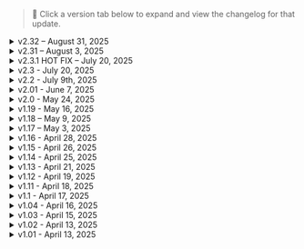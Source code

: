 > 📌 Click a version tab below to expand and view the changelog for that update.

<details>
<summary>v2.32 – August 31, 2025</summary>

## 🛠 Key Notes:
1. This update introduces a new immersive profile built for **hardcore realism**, emphasizing gameplay over cosmetics or UI convenience:

   - **Dark Future**: Adds environmental darkness, needs management, and minimizes player reliance on UI.
   - **Immersive Cyberware**: Locks basic features like scanner, inventory, and healthbar behind cyberware upgrades.
   - **Limited HUD**: Disables key UI elements during combat, driving, and stealth to increase immersion.
   - **Wannabe Edgerunner**: Introduces cyberpsychosis mechanics as a tradeoff for excessive cyberware usage.
   - **Virtual Atelier Delivery**: Adds timed delivery delays to virtual shop purchases, encouraging planning.

   All cosmetic mods (e.g., body types, clothing, customization) are disabled in this profile to maintain focus on challenge and progression.  
   The standard profile remains unchanged with all customization and quality-of-life features intact.
2. Modded weapon progression has been reworked. Sabbath weapons now appear across Tiers 1–5 and are only accessible through their own atelier. Other added weapons appear in stores at level 33 or in secret placements.
3. Many bugs fixed, with major mod updates and compatibility checks.
4. CyberwareEX cyberware slot unlocks reworked to the following progression perk milestones:
   - Legs: `Air Dash 3/3`
   - Arms: `Ambidextrous`
   - Integumentary: `License To Chrome 2/3`
   - Cardiovascular: `Adrenaline Rush 3/3`
   - Frontal Cortex: `Overclock 3/3`
   - Eyes: `Focus 2/2`
   - OS: `Edgerunner`
5. Economy rebalance: increased payouts for quests, gigs, and shards. Cyberpsychos now reward 15,000 for kills and 25,000 for non-lethal takedowns.

---

### 🆕 Additions:

- Added **HD Reworked Project Ultra Quality** `v2.0`
- Added **Map Nuclear Explosion Fix** `v0.1`
- Added **Stamina Consumption Fix** `v1.0`
- Added **Bounty Class Stars Fix** `v1.0.0.2`
- Added **Ragdoll Execution Fix** `v1.0.2.0`
- Added **Animals Cache** `v1.0.3`
- Added **Animals Cache - Unlock Me A Slot Patch** `v1.0`
- Added **Auto Drive Enhanced** `v0.0.0.13`
- Added **Limited HUD** `v2.21.4`
- Added **Dark Future** `v1.4.1.0a`
- Added **Wannabe Edgerunner** `v2.3.1`
- Added **Immersive Cyberware** `v1.0.2`
- Added **Gold Plated Interface - Immersive Cyberware Patch** `v1.0.2`
- Added **Raito Labs - Immersive Cyberware Patch** `v1.1`
- Added **Stealth Runner - Immersive Cyberware Patch** `v1.0`
- Added **Raven Gemini II - Immersive Cyberware Patch** `v1.0.2`
- Added **Responsive V** `v1.3.1`
- Added **Say Something Damn It** `v1.9`
- Added **Nova City - Utils** `v1.2.0.0u`
- Added **Weapon Handling Control** `v2.2.1`
- Added **Humanity - Wannabe Edgerunner Compatibility Patch** `v1.0`
- Added **Buzzsaw VFX Fix** `v1.0`
- Added **Cyberware Improved** `v1.0`
- Added **Low Quality Crowd No More** `v0.15`
- Added **Ugly Building Removed** `v0.14`
- Added **High Res NPC Bodies** `v0.1`
- Added **Melee Weapon Pack** `v1.0`
- Added **M79 and MX25 Grenade Launchers** `v1.0`
- Added **Electric Hellfire** `v1.2`
- Added **Virtual Atelier Delivery** `v1.0.7`
- Added **The Tumbler** `v1.0.1`
- Added **Reinforcements System – Infinite Combat Loop Fix** `v1.1.1`
- Added **Input QoL** `v1.0`
- Added **Threadscape** `v1.1`
- Added **Disassembled Weapons for Recipes** `v1.0.1`
- Added **Hold to Overclock While Scanning** `v1.0.1`

---

### 🔄 Updates:

- Updated **Mute Loading ScreensPL** to `v1.3`
- Updated **Aim Reveals Enemies** to `vf1.03a`
- Updated **ArchiveXL** to `v1.25`
- Updated **Night City Things Nulled** to `v2.3.250720.0`
- Updated **Night City Fog Nulled** to `v3.1`
- Updated **Night City Visuals Nulled** to `v3.1.8`
- Updated **They Will Remember** to `v1.7.4`
- Updated **Reinforcements System** to `v1.1.2`
- Updated **Metro Pocket Guide** to `v1.2.1`
- Updated **Melee Attacks Fixes and Enhancements** to `v0.39`
- Updated **Retrothrusters QoL** to `v1.3`
- Updated **Gorilla Grapple** to `v1.3`
- Updated **Hot Fuzz** to `v3.0.2`
- Updated **Neural Chipware Expansion** to `v1.2.1`
- Updated **Rita Wheeler Romanced** to `v2.5`
- Updated **Quickhack Fixes** to `v1.2.20`
- Updated **Blur Begone** to `v1.25.3`
- Updated **Mox Cache New Iconic Weapons** to `v1.0.2`
- Updated **Ducati Supersport** to `v1.3`
- Updated **Mitsubishi Eclipse** to `v1.8`
- Updated **Better Bike Animations - Fem V** to `v1.01`
- Updated **Better Quality Sort** to `v1.2.2`
- Updated **Immersive Shooting AI** to `v1.0.2`
- Updated **Immersive Time Skip** to `v2.2.1`
- Updated **Flaming Crotch Man Romanced** to `v2.0`
- Updated **Weather Switcher** to `v1.6.1`
- Updated **Vehicle Summon Tweaks - Sorting** to `v2.3.1`
- Updated **Vehicle Summon Tweaks - Dismiss** to `v2.3.2`
- Updated **Vehicle Durability Display - Top** to `v1.1`
- Updated **More Mods More Fun** to `f1.03`
- Updated **New Quest - Encore** to `v3.0`
- Updated **Loot Icons Extension** to `v1.52`
- Updated **Immersive Bike Camera** to `v2.33`
- Updated **Untrack Quest Ultimate** to `v3.2`
- Updated **Native Settings UI Side Menu Addon** to `v1.3.9`
- Updated **New Quest - Californication** to `v3.0`
- Updated **Redscript and CET Mods Settings** to `v1.2.3`
- Updated **Improved NCPD Map Filters** to `v2.1.1`
- Updated **Audioware** to `v1.4.7`
- Updated **Economy Punk** to `v3.4`
- Updated **Virtual Atelier** to `v1.4.6`
- Updated **Devel Sixteen** to `v1.2`
- Updated **More Weapon And Inventory Filters** to `v2.1`
- Updated **Mark To Sell** to `v2.5.3`
- Updated **Enhanced Craft** to `v4.0.6`
- Updated **Revised Backpack** to `v0.9.1`
- Updated **Named Saves** to `v2.6.2`
- Updated **Muted Markers** to `v2.3.4`
- Updated **Always First Equip** to `v2.1.1`
- Updated **Virtual Car Dealer** to `v2.2.8`
- Updated **RedFileSystem** to `v0.14.1`
- Updated **RedData** to `v0.8.1`
- Updated **Extra Hands** to `v2.2.1`
- Updated **Alternative Berserk** to `v1.0.2`
- Updated **Custom Quickslots** to `v5.1.7`
- Updated **Immersive Fixers** to `v1.4`
- Updated **Heat Converter** to `v1.2.1`
- Updated **Megingjord** to `v1.3.3`
- Updated **Jarngreipr** to `v1.3.3`
- Updated **Extra Berserks** to `v1.2.2`
- Updated **Looting QoL** to `v1.7`
- Updated **Sort Ripperdoc Inventory** to `v1.1`
- Updated **Redscript** to `v0.5.30`
- Updated **Virtual Atelier Delivery** to `v1.0.7`
- Updated **Streaming Bug Workaround** to `v0.25`

---

### 🗑 Removals:

- Removed **2BT Mizutani Shion**
- Removed **Big Bad Burya**
- Removed **Advanced Implant Technologies – Virtual Atelier and Patches**
- Removed **Raito Labs – Virtual Atelier**
- Removed **DR-10 Wormhole and Patches**
- Removed **Enhanced Byakko**
- Removed **Herrera Outlaw Weiler**
- Removed **Laser Sword – Pulse**
- Removed **OneslowZZ Watches**
- Removed **T40 Uragan**
- Removed **Stealth Finishers**
- Removed **Wilson’s Sparkler**
- Removed **Prototype Thermal Longsword – Ignis**
- Removed **Cyberware Improved Series (replaced with new consolidated version)**
- Removed **Appearance Menu Mod**
- Removed **Ultimate Kill Counter**

---

**Live Hard. Die Chrome.**

</details>

<details>
<summary>v2.31 – August 3, 2025</summary>

## SAVE COMPATIBLE WITH v2.3.1!! NEW GAME NOT NEEDED.

## 🛠 Key Notes:
1. Continued compatibility, refinement, and performance tuning post-2.3.
2. More military gear, more outfit variety, and visuals.
3. Bugfixes and clean-up of broken/obsolete mods.

---

### 🆕 Additions:

- Added **Multicolored Hair Pack All in One** `v1.1`
- Added **Aeryn Hairs** `v1.0`
- Added **Vehicle Exit Fix** `v1.0`
- Added **Streaming Bug Workaround** `v0.12`
- Added **Smart Gun Lock Speed Fixes** `v1.0`
- Added **Quest Trigger Fixes** `v1.2`
- Added **Quiet Menus** `v2.30`
- Added **Axellysse - Execution Pants** `v1.0`
- Added **Baggy Street Pants – Both** `v1.0`
- Added **Breezy Shoe Emporium** `v2.0`
- Added **Kota Boots – Both V** `v1.0`
- Added **Tactical Style Outfit Pt 2** `v1.0`
- Added **Casual Style Outfit Pt31** `v1.2`
- Added **No Game Pause When Using Phone or Radio – All in One** `v1.0`
- Added **ReLUX – All Foods** `v1.0`
- Added **ReLUX – Delamain HQ**
- Added **ReLUX – El Coyote Cojo** `v1.0`
- Added **ReLUX – H10 V's Apartment** `v1.0`
- Added **Blur Begone** `v1.25`
- Added **Night City Fog Nulled** `v2.3.250728`
- Added **Night City Things Nulled** `v2.3.250720`
- Added **High Fashion Netrunner Suits** `v3.1.3`

---

### 🔄 Updates:

- Updated **Streamlined AIO** to `v1.21`
- Updated **They Will Remember** to `v1.6.1`
- Updated **Backpack Search** to `v1.2.1`
- Updated **Stealthrunner** to `v1.8.3`
- Updated **Military Combat Armor** to `v3.1`
- Updated **ReLUX – Misty's** to `v1.1.0`
- Updated **ReLUX – Vik's** to `v1.1.0`
- Updated **Ammo Limiter** to `v2.2.4`
- Updated **Eve Elysion Combat Outfit** to `v1.1`
- Updated **Axellysse Virtual Atelier** to `v3.5`
- Updated **Breezy's Thrift Shop** to `v24`
- Updated **Veegee Shop 3** to `v1.3`
- Updated **Audioware** to `v1.4.6`
- Updated **ETO 2K** to `v1.2`
- Updated **Nova City 2** to `v2.2.3`
- Updated **Immersive Bike Camera** to `v2.3`
- Updated **Kerry Interactions Enhanced** to `v2.1`
- Updated **River Romanced Enhanced** to `v2.4`
- Updated **Panam Romanced Enhanced** to `v2.6`
- Updated **Quickhack Fixes** to `v1.2.19`
- Updated **Judy Romanced Enhanced** to `v2.4`
- Updated **ReLUX – Afterlife** to `v1.2`
- Updated **ReLUX – Cottage** to `v1.1`
- Updated **ReLUX – Judy's Apartment** to `v1.1`
- Updated **ReLUX – River's House** to `v1.1`
- Updated **ReLUX – The Rescue** to `v1.2`
- Updated **Ricochet Redux** to `v4.1.2`
- Updated **Zenitex Virtual Atelier** to `v4.0.2`
- Updated **Zenitex Core Dependency** to `v3.2`
- Updated **Military Balaclava Pack** to `v1.3`
- Updated **Replace Weapon Mods** to `v1.3`
- Updated **Crafting Component Quantity Text** to `v0.0.0.5`
- Updated **Bikes of Dark Future** to `v1.23`
- Updated **Ripperdoc Service Charge** to `v1.4`
- Updated **Better Quality Sort** to `v1.2.1`
- Updated **Suppressor Pack 2 – Darker Textures** to `v1.1`
- Updated **Cyber Drift** to `v2.3`
- Updated **Chrome Ballistics – Weapon Rebalance** to `v2.1`
- Updated **Filter Saves By Lifepath and Type** to `v1.0`
- Updated **Nola and Aquelyras Feminine Atelier** to `v3.1`
- Updated **DLSS Swapper** to `v1.2.0.3`
- Updated **Deceptious Bug Fixes** to `v1.2.3`
- Updated **Elegant Outfit** to `v1.1`
- Updated **Swimwear Devil** to `v1.1`
- Updated **Swimwear Mystique** to `v1.2`
- Updated **Travel Outfit** to `v1.2`
- Updated **Techsuit with Cat Ears** to `v1.2`
- Updated **Tachy Outfit** to `v1.2`

> 🔄 Also updated and/or added **Scorpion Tank Military Series** including:
- Military Tactical Vest & Garment Support
- Military Panam Pants & Garment Support
- Military Armor Pads
- Military Ballistics Mask & Garment Support
- Military Combat Armor
- Ops-Core FAST Helmet & Garment Support
- Military Ballistic Vest (including Alt Pouches and Alt Vest)
- Military Combat Boots
- Zenitex Stealth Suit
- Zenitex Combat Googles
- Military Pistol Holsters & Garment Support
- Zenitex Military Backpack & Garment Support
- Military Combat Jacket & Garment Support
- Zenitex Combat Gloves & Garment Support
- Military Combat Pants & Garment Support

---

### 🗑 Removals:

- Removed **Wannabe Edgerunner**
- Removed **Quickhacks Memory Counter**
- Removed **Walk by Default**
- Removed **VTK Tattoo**
- Removed **Slaught-O-Matic QoL**
- Removed **Slaught-O-Matic Platinum**
- Removed **Slaught-O-Matic Jackpot**
- Removed **Neuro Tattoos**
- Removed **Enhanced Bullet Block and Deflect**
- Removed **CNRK-Tattoo Studio**
- Removed **Body Tattoo 04 Replacer**
- Removed **Eliminate Crouching and Aim Vignette**
- Removed **Quickhack Queue Devices**
- Removed **Night City Fog Nulled – Interior**
- Removed **Night City Fog Nulled – Exterior**
- Removed **Cyberarms Collection 2.0**
- Removed **Smart Frames Enhanced**
- Removed **Praedy's 77 Retexture**
- Removed **SCOFIL Virtual Atelier**
- Removed **Not So Good Draw Distance**
- Removed **Always Best Quality For Adverts**
- Removed **Eliminate Crouching and Aiming Vignetting Effects**
- Removed **Unchainned Texture - CHainned AIO**
- Removed **Humanity - W.E. Compatiblity Patch**
- Removed **Optical Camo Realism and Utility** (Not needed as we have Optical Camo Realism and Utility - Partial CD)

---

**Live Hard. Die Chrome.**

</details>


<details>
<summary>v2.3.1 HOT FIX – July 20, 2025</summary>

## 🛠️ Key Notes:
1. Mainly just key updates to mods for 2.3 that were causing bugs.  
2. Also added [Eve Elysion Combat Outfit](https://www.nexusmods.com/cyberpunk2077/mods/22803) cause I thought it looked badass :p

---

### 🆕 Additions:

- Added **Lamborghini Murciélago** `v1.0`  
- Added **Night City Fog Nulled – Heavy Hearts** `v1.0`  
- Re-added **Streamlined HUD** (updated for 2.3) `v1.2`
- Added **Eve Elysion Combat Outfit** `v1.0`

---

### 🔄 Updates:

- Updated **Extra Hands** to `v2.2`  
- Updated **Fix Flickering Particles** to `v0.12`  
- Updated **Inplace Sectors Nulled** to `v0.12`  
- Updated **Not So Good Draw Distance** to `v3.01`  
- Updated **Night City Fog Nulled – Exterior** to `v2.3.250720`  
- Updated **Night City Fog Nulled – Interior** to `v2.3.250720`  
- Updated **NC Fashion Virtual Atelier** to `v9.0`

---

### 🗑 Removals:

- Removed **R35 Nomad**  
- Removed **Infinite Wave**

---

**Live Hard. Die Chrome.**

</details>


<details>
<summary>v2.3 - July 20, 2025</summary>

## SAVE COMPATIBLE WITH CHROME AND BLOOD v2.2 AND GAME PATCH 2.21!!! NEW GAME NOT NEEDED.

## 🧠 Key Notes:
1. Full updates for patch 2.3. Please report any and all bugs as you find them. I did my best to eliminate mods that were broken, but there's bound to be things I missed.
2. Introduction of [Chrome Ballistics - Weapon Rebalance](https://www.nexusmods.com/cyberpunk2077/mods/22819?tab=description) to bring weapon base DPS to that low TTK mark that we all enjoy.
3. General mod updates, as always.
4. Harder Gunfights & No Shooting Delay have been disabled while i test how I like [Immersive Shooting AI](https://www.nexusmods.com/cyberpunk2077/mods/22782)

---

### 🆕 Additions:

- Added **Removed Aiming and Crouching Vignetting Effects** `v1.0`  
- Added **Not So Good Draw Distance** `v3.0`  
- Added **Immersive Shooting AI** `v1.0.1`  
- Added **Camo Realism** `v1.1`  
- Added **Crystal Coat Fix** `v5.3`  
- Added **Infinite Wave** `v1.1`
- Added Chrome Ballistics - Weapon Rebalance `v1.0`


---

### 🔄 Updates:

- Updated Chrome and Blood Modlist Settings to `1.14`
- Updated **Always Best Quality Adverts** to `v4.0.2.3`  
- Updated **Unchainned Textures – Chainned AIO** to `v5.2`  
- Updated **Mod Settings** to `v0.2.21`  
- Updated **ArchiveXL** to `v1.24`  
- Updated **Red4ext** to `v1.28`  
- Updated **Cyber Engine Tweaks** to `v1.36`  
- Updated **Input Loader** to `v0.2.3`  
- Updated **Quickhack Fixes** to `v1.2.18`  
- Updated **Non-canon Romances Enhanced** to `v1.0.1`  
- Updated **HUD Painter** to `v1.2`  
- Updated **Cop Killer** to `v2.26`  
- Updated **Trigger Mode Control** to `v2.7.8`  
- Updated **Ultimate Kill Counter** to `v1.14`  
- Updated **Nighty City Visuals Nulled** to `v2.3.250718`  
- Updated **Dog Town Visuals Nulled** to `v2.3.250718`  
- Updated **Cleaner Main Menu And Pause Menu** to `v2.3`  
- Updated **The Passenger Settings** to `v2.0`  
- Updated **Neural Chipware Expansion** to `v1.2`  
- Updated **Ammo Limiter** to `v2.2.3`  
- Updated **RedFileSystem** to `v0.14`  
- Updated **RedData** to `v0.8`  
- Updated **Muted Markers** to `v2.3.3`  
- Updated **Quickhack Hotkeys** to `v2.3`  
- Updated **Database Fixes** to `v1.08`  
- Updated **Economy Punk** to `v3.2`  
- Updated **Codeware** to `v1.17`  
- Updated **TweakXL** to `v1.11`  
- Updated **Virtual Car Dealer** to `v2.2.7`  
- Updated **Untrack Quest Ultimate** to `v3.1.1`  
- Updated **They Will Remember** to `v1.5.4`

---

### 🗑 Removals:

- Removed **Judy Message Tweaks**  
- Removed **Prop Paradise**  
- Removed **Slow Firing Rate on Longer Saves Bug Fix**  
- Removed **Guns Redone Overhauled**  
- Removed **JSK Better Mod Settings**  
- Removed **FERRARI SF90 XX STRADALE**  
- Removed **Streamlined HUD**

---

**Live hard. Die Chrome.**

</details>


<details>
<summary>v2.2 - July 9th, 2025</summary>

<details>
<summary>SAVE COMPATIBLE WITH v2.01 BY FOLLOWING THESE STEPS!</summary>

1. Travel to V's H10 starting apartment.
2. Make sure Judy/Panam/River/Kerry is not currently visiting AND that you do not have the Long/Short stay options waiting in the phone message(s) from the I really want to stay at your House mod series
3. Make a new manual save, and exit the game
4. Update the list
5. Reload the save you made in step 2, and you should be good to go. THIS WORKED FOR ME BUT I CAN NOT GUARANTEE 100% SAVE SAFES, YOU HAVE BEEN WARNED!

</details>

## ⚔️ Chrome & Blood v2.2 – Total Damage Rebalance

### 🧠 Key Notes:
1. Complete revamp of damage and weapon scaling, aiming for low TTK, and bringing every weapon archetype up to end game status. If you want to use a pistol the entire game, that's what I'm trying to make possible.
2. Huge list bloat purge to improve stability and fix a lot of user-reported bugs.
3. Standard mod updates to incorporate new features from authors.
4. More content through gun/clothing/vehicle mods.

---

### 🗑 Removals:

Removed All Advert Part 1  
Removed All Advert Part 2  
Removed All Advert Part 3  
Removed VTK Vanilla HD Body  
Removed Apartment Cats - Corpo Plaza  
Removed Apartment Cats - Dogtown  
Removed Apartment Cats - Japantown  
Removed Apartment Cats - Northside Motel  
Removed Apartment Cats - The Glen  
Removed Atone - Reset your Street Cred  
Removed Balatro Joker Locations  
Removed Bridging the Gap  
Removed Car Modification Shop  
Removed Combined Weapon Sound Mod  
Removed Dance Off  
Removed Dark Matter Club  
Removed DLC Liberation Protocol  
Removed Dogtown Airship  
Removed Dogtown Car Meet  
Removed E3 Smart Windows  
Removed Enable Advert Animations  
Removed Give Crafting Materials Widget  
Removed Higher TV Quality  
Removed Main Menu Music Replacer  
Removed Iconic Cyberware Store  
Removed Idle Anywhere  
Removed Immersive Bartenders  
Removed Immersive Food Vendors - Dogtown  
Removed Immersive Food Vendors  
Removed NCPD Hotline  
Removed Lean Anywhere  
Removed Lifepaths Matter  
Removed No Crowd Panic from Devices  
Removed No Crowd Panic from Stealth Activity  
Removed Open Road  
Removed NCI Watson  
Removed NCI Westbrook  
Removed Pet Your Cat  
Removed Playable Arcade Machines  
Removed Player Character Editor  
Removed Preem Scanner - Monochrome Addon  
Removed Preem Scanner - No Line Effect  
Removed Ragdoll Physics Overhaul  
Removed Really Want to Stay at Your House - Judy  
Removed Really Want to Stay at Your House - Kerry  
Removed Really Want to Stay at Your House - Panam  
Removed Really Want to Stay at Your House - River  
Removed Replacement Holy for Fast Travel  
Removed Restore Nebular  
Removed Sit Anywhere  
Removed Immersion Patch - The Hunt Missing Audio Patch  
Removed V's Edgerunners Mansion  
Removed Virtual Atelier Browser Extension  
Removed World Advert Configurator  
Removed NCI Santo Domingo  
Removed NIGHT CITY ALIVE  
Removed Night City Recolor  
Removed Dynamic Cherry Blossoms  
Removed NCI City Center  
Removed Diverse Death Screens  
Removed Ultra Fog Lite  
Removed Authentic Shift  
Removed Hotscenes  
Removed Hotscenes Addon  
Removed Missing Persons - Fixers Hidden Gems  
Removed NCI Heywood  
Removed NCI Badlands and Pacifica  
Removed Night City Interactions - Core  
Removed Advert Controller  
Removed Iconic Shops

---

### 🆕 Additions:

Added Sport Outfit v1.3  
Added ETO 2k v1.1  
Added Nova Scanner v1.0.2  
Added Nova Scanner - Alternate Reticle v1.0.2  
Added Axellysse - Virtual Atelier v3.3  
Added Axellysse Sport Set v1.0  
Added Sweet Summer Dress - Fem V v1.0  
Added EVE Nikke Boots v1.0  
Added Glamor Biker Outfit v1.0  
Added Casual Style Outfit Pt30 v1.04  
Added Crop Top Vol 6  
Added Nikke Scarlet Outfit and Hair v1.0  
Added Streetwear Pt3 - Male Only v1.0  
Added Nikke Modernia Outfit and Hair v1.0  
Added Tottes Segmenta v1.1  
Added Sporty Cropped Jacket - No Decals v1.0  
Added Vonnie Top v1.0  
Added Suppressor Pack 2 - v1.0  
Added Ruched Skirt v1.0  
Added Bugatti Tourbillion  
Added Dusty Eve Midsummer Alice v1.0  
Added Pistol Pack 3 - All Weapons and Attachment v1.0  
Added Mini Jumpsuit Fem V v1.0  
Added Dusty InesSuit v1.1  
Added SCOFIL Kriostech Military Outfit v1.0  
Added SCOFIL Virtual Atelier v1.1  
Added Tottes Braindance and Chill v1.0  
Added Axellysse Tech Top v1.1  
Added Rogue's Short Tank v1.0  
Added Casual Style Outfit Pt28 v1.0  
Added Tachy Outfit v1.0  
Added Lotus Evija v1.2  
Added Lotus Evija - Handling Update v1.21  
Added Vehicle Summon Tweaks - Sorting v2.2.2  
Added Four Seconds Outfit v1.0  
Added R35 Nomad Main v1.04  
Added Dark Flow Outfit v1.1  
Added Void Ducati Supersport v1.0.2

---

### 🔄 Updates:

Updated NCPD Cache - New Iconic Weapons to v1.0  
Updated Breezy's Thrift Shop to v22  
Updated NC Fashion Virtual Atelier to v9.0  
Updated Alvarix Custom Store Atelier to v3.4.1  
Updated N3 Atelier to v1.0  
Updated Tottes Atelier 2 to v1.18  
Updated Peachu Atelier Store to v9.0  
Updated Female Virtual Boutique to v5.8  
Updated They Will Remember to v1.5  
Updated Sabbath Virtual Atelier - Rare Attachments to v1.26  
Updated Extra Iconic to v2.0.3  
Updated Economy Punk to v3.0  
Updated Night City Fog Nulled - Exterior to v2.21  
Updated Night City Fog Nulled - Interior to v2.21  
Updated Dog Town Visuals Nulled to v2.21  
Updated Inventory Adjustments Hub to v1.2  
Updated Improved Distant Shadows to v0.3  
Updated Vehicle Summon Tweaks - Dismiss to v2.2  
Updated Quickhack Hotkeys to v2.2  
Updated Always First Equip to v2.1  
Updated Mod Settings to v0.2.18  
Updated Trigger Mode Control to v2.7.6  
Updated Immersive Timeskip to v2.2  
Updated Ammo Limiter to v2.1  
Updated Deceptious Bug Fixes to v1.1.16  
Updated One More Light to v2.1.2  
Updated Evelyn's Dress Variants to v4.0  
Updated Californication to v2.4  
Updated Hot Fuzz to v2.4  
Updated Immersive Rippers to v2.5  
Updated Bolt Shots Penetrate Cover to v1.0.3  
Updated Tyger Cache to v1.0.1  
Updated Mox Cache to v1.0.1  
Updated Better Quality Sort to v1.2  
Updated Appearance Menu Mod to v2.12.5  
Updated Immersive Fixer to v1.3.4  
Updated Reinforcements System to v1.0.6  
Updated Neuralware - Chipware Expansion to v1.1.12  
Updated Virtual Atelier to v1.4.5  
Updated Redscript and CET Mods Settings to v1.2.2  
Updated Chrome and Blood Modlist Settings to v1.13

---

**Live hard. Die Chrome.**

</details>


<details>
<summary>v2.01 - June 7, 2025</summary>

## SAVE COMPATIBLE WITH v2.0!! NEW GAME NOT NEEDED.

This will likely be the final update before the arrival of patch **2.3**.

**IMPORTANT:** Ahead of the 2.3 patch, make sure you [disable auto updates](https://wiki.redmodding.org/cyberpunk-2077-modding/for-mod-users/users-modding-cyberpunk-2077/users-downgrading-preventing-auto-updates) on Steam or GOG.  
Chrome & Blood **will not update** to 2.3 until *all major frameworks* have been verified and updated by the community.

### 🔑 Key Notes:
1. **Ammo Limiter** introduced to encourage actual inventory management — no more carrying infinite ammo into every fight.
2. **Damage Scaling and Balance - Extended** (created by me) added for additional tuning options.
3. More **weapon customization** with added suppressors and muzzles.
4. General mod maintenance and updates across the board.

---

### 🎮 Gameplay Additions:
- **Muzzle Attachment Pack** `v1.0`
- **Suppressor Pack** `v1.1`
- **Humanity - Cyber Psycho Missions** `v1.0`
- **Humanity - Cyber Psycho (Wannabe ER Patch)** `v1.0`
- **Ammo Limiter** `v1.2`
- **Bounties Restored** `v1.0.2`
- **SF90 Stradale** `v1.4`
- **Militech Particle Beam Rifle** `v1.2`
- **Damage Scaling and Balance - Extended** `v2.0`

---

### 🎨 Cosmetic Additions:
- **Alternative Hair Material** `v0.1`
- **Knotted Tee** `v1.0`
- **Axellysse - Butterfly Dress** `v1.0`
- **Eclipse Top** `v1.0`
- **Boudoi Pt 26** `v1.0`
- **LUT Switcher - Nova LUT Pack (HDR ONLY)** `v1.3.0`

---

### 🔄 Updates:
- **Chrome and Blood Modlist Settings** `v1.12`
- **Alvarix Custom Store** `v3.3.2`
- **Black Chrome** `v1.1.9`
- **Neuralware - Chipware Expansion** `v1.1.11`
- **Deceptious Bug Fixes** `v1.1.12`
- **Trigger Mode Control** `v2.7.5`
- **Movement and Camera Tweaks** `v1.41`
- **They Will Remember** `v1.4.2.1`
- **Deceptious Quest Core** `v3.1.1`
- **General Shadows Fix** `v0.61`
- **Night City Interactions - Core** `v3.5.3`
- **Advert Controller** `v4.02`
- **Virtual Atelier** `v1.4.4`
- **NCPD Uniform** `v1.1`
- **Sabbath Weapons and Attachment Shop** `v1.20`
- **Quickhack Fixes** `v1.2.17`
- **Reinforcements System** `v1.0.4`

---

### 🗑 Removals:
- **ICONIC - Character Creation Icon Framework**
- **Dodge RAM TRX**
- **Preem Weaponsmith**
- **Bai Moqing's Outfit**
- **Realistic Facial Details**
- **Scarlet's Outfit**
- **Togglable Feet**
- **Ultra Skin**

---

**Live hard. Die Chrome.**

</details>


<details>
<summary>v2.0 - May 24, 2025</summary>

<details>
<summary>SAVE COMPATIBLE WITH v1.19 BY FOLLOWING THESE STEPS!</summary>

1. Travel to V's H10 starting apartment.
2. Make a new manual save, and exit the game
3. Update the list
4. Reload the save you made in step 2, and you should be good to go. THIS WORKED FOR ME BUT I CAN NOT GUARANTEE 100% SAVE SAFES, YOU HAVE BEEN WARNED!

</details>

## 🚨 Chrome & Blood v2.0

Welcome to **Chrome & Blood v2.0** — a monumental update that trims bloat, boosts stability, and introduces the long-awaited [**Reinforcements mod**](https://www.nexusmods.com/cyberpunk2077/mods/21532) by [Phoenicia](https://next.nexusmods.com/profile/Phoenicia4?gameId=3333).

### 🔑 Key Points:
1. Removed tons of problematic and bloat-heavy mods.
2. Updated numerous core mods.
3. Slightly reworked vehicle handling and responsiveness.
4. **Added Reinforcements** — factions can now **call in backup mid-fight**. Even a street-level brawl can snowball into a multi-wave firefight. **Arasaka, Militech, and Animals** will hit you hardest, while groups like **Scavs** or **Voodoo Boys** provide a more manageable threat.

> 💡 **Tip:** Prioritize enemies who are attempting calls. On faction turf? Hit fast and vanish — reinforcements don't hesitate.

---

### 🆕 Additions:
- **Reinforcements System** `v1.0.2`
- **Missing Persons - Fixers Hidden Gems** `v2.2.2`
- **Limited Slip Differential** `v2.21.2`
- **Cyber Grip - NFS** `v2.2.1`
- **Psycho Killer Reward - Restored** `v1.0`
- **NCPD Uniform 2.0** `v1.05`
- **Tottes Netrun Outfit** `v1.2`

---

### 🔄 Updates:
- **Chrome and Blood Modlist Settings** `v1.11.1`
- **Codeware** `v1.16`
- **Deceptious Bug Fixes** `v1.1.11`
- **Hotscenes** `v5.32.1`
- **Revised Backpack** `v0.9.9`
- **Muted Markers** `v2.3.2`
- **Mark to Sell** `v2.5.2`
- **Enhanced Craft** `v4.0.5`
- **Always First Equip** `v2.0.8`
- **Yusei's Virtual Atelier** `v1.5`
- **Quickhack Fixes** `v1.2.16`
- **Tony's Adult Store** `v4.4`
- **Immersive Rippers** `v2.4`
- **Night City Interactions - Core** `v3.5`
- **NCI Addon - Heywood** `v1.3`
- **NCI Addon - Badlands & Pacifica** `v1.4`
- **More Mods More Fun** `v1.02`
- **Audioware** `v1.4.3`
- **ArchiveXL** `v1.23`
- **Neuralware - Chipware Expansion** `v1.1.9`
- **Veegee Shop 3** `v1.2.1`
- **ND Mini Dress with Dress** `v1.1`
- **Nitrous** `v1.4.1`

---

### 🗑 Removals:
- 4K Hand Cursor
- Actually Smart Weapons
- Dynamic License Plates
- Airstrike Fix
- Auto Drive
- Blade from the Bits
- Campo Orta
- Charm Quickhack
- Clear Windows - Cars Edition
- Comfy Living Props Vol. 1 & 2
- Custom Level Cap
- Cyberarms Patch
- Divided Faster Projectiles
- Dynamic NPC Items
- Endgame Rewards Expanded
- Fire and Explosions Texture Overhaul
- Gambling Props
- Gambling System - Roulette
- Gamepad Button Hold Indicator Fix
- Gripped Up
- H10 Apartment E3 Advertisements
- Here's Johnny
- Immersive Interactions
- Jenkins Tendons Airborne
- Jig Jig Unleashed
- Knife and Bullet Wounds
- Make All Vehicles Unlockable
- Nano Drone
- Night City Immersive Debris
- No More Duplicate NPC
- No Shoot Block When Aiming at Friendly NPCs
- Persistent Thrown Melee
- Phoebe Killer Leggings
- Radio OST
- Rebecca's Apartment DLC
- Remove Unremovable Scopes
- Smoother Dodge and Dash
- Stencil Text Enhanced
- Tartarus
- Trailer Home
- Vehicle Summon Tweaks - Paid Summon
- Need More Smoke
- Vehicle Smart Weapon
- Better Traffic Lights
- Better Crosswalks
- Cyber Grip - Increase
- Gambling System - Blackjack
- Fire FX Extras
- SCPIT - Dominant
- Lizzie's Braindances

---

**Live hard. Die Chrome.**

</details>


<Details> 
<summary>v1.19 - May 16, 2025</summary>

# SAVE COMPATIBLE WITH v1.18! NEW GAME NOT NEEDED.

### **🛠️ Patch Notes - `v1.19` - Update Patch**  

Another patch aimed at keeping the modlist up to date.  
**Key Points:**  
1. Updated several mods.  
2. Minor balancing tweaks (again).  
3. More clothing mods.  
4. Removed some slightly problematic mods.  

---

#### **🔄 Updates:**  
- Updated **Chrome and Blood Modlist settings** to **`v1.10`**
- Updated **Sabbath Weapons and Attachments Virtual Atelier** to **`v1.19`**  
- Updated **Nola and Aquelyras** to **`v2.9`**  
- Updated **Virtual Atelier** to **`v1.4.1`**  
- Updated **Dodge Ram TRX** to **`v0.5`**  
- Updated **Neuralware - Chipware Expansion** to **`v1.1.7.0.b`**  
- Updated **Granite Coat** to **`v1.2`**  
- Updated **Granite Top** to **`v1.2`**  
- Updated **The Bean Trunk - Virtual Atelier** to **`v2.19`**  
- Updated **Dusty Virtual Atelier** to **`v36`**  
- Updated **Veegee Shop 2** to **`v2.3`**  
- Updated **Alternative Quest Icons** to **`v1.2`**  
- Updated **Quickhack Fixes** to **`v1.2.14`**  
- Updated **SCPIT Engine Tweaks and Breathing** to **`v3.20.4`**  
- Updated **Rita Wheeler Romanced** to **`v2.4`**  
- Updated **They Will Remember** to **`v1.3.5`**  
- Updated **Lizzie's Braindances** to **`v2.05`**  
- Updated **Tony's Adult Store** to **`v4.2`**  
- Updated **Immersive Fixes** to **`v1.3.3`**  
- Updated **Ripperdoc Service Charge** to **`v1.3`**  
- Updated **Tottes Atelier 2** to **`v1.15`**  
- Updated **ND Female Virtual Boutique** to **`v5.7`**  
- Updated **Redscript and CET Mods Settings** to **`v1.2.2`**  
- Updated **Untrack Quest Ultimate** to **`v3.1`**  
- Updated **Hotscenes** to **`v5.31.1`**  
- Updated **Auto Drive** to **`v0.0.0.33`**  
- Updated **NC Fashion Virtual Atelier** to **`v9.0`**  

---

#### **🆕 Additions:**  
- Added **Crop Top Vol 5** **`v1.0`**  
- Added **Basic Cropped Tank** **`v2.0`**  
- Added **Rocker Corset** **`v1.0`**  
- Added **Hoodie Vest** **`v2.0`**  
- Added **Overalls Dress** **`v2.0`**  
- Added **Crop Top Vol 4** **`v2.0`**  
- Added **Lazy Boy Shorts** **`v1.0`**  
- Added **Pullover Crop** **`v2.0`**  
- Added **Unzipped Hoodie** **`v2.0`**  
- Added **Crop Top Vol 3** **`v2.0`**  
- Added **Cozy Cropped Sweater Vol 2** **`v2.0`**  
- Added **Cozy Cropped Sweater** **`v2.0`**  
- Added **Aurore's Pants** **`v1.0`**  
- Added **Evelyn's Dress Variants** **`v3.0`**  
- Added **Tight Jeans** **`v1.5`**  
- Added **Chic Skirt** **`v1.5`**  
- Added **Crop Top Variants** **`v2.0`**  
- Added **Johnny's Alt Pants** **`v2.5`**  
- Added **Edgerunner FEM V** **`v4.0`**  
- Added **BetterHMGs Nerfed** **`v1.0.0.6`**  

---

#### **🗑 Removals:**  
- Removed **Faster Elevators**  
- Removed **Modern Combat and FPS Effects**  
- Removed **Dynamic Graffiti**  
- Removed **Improved Environment LODs**

---

**Live Hard. Die Chrome.**  

</Details>


<Details> 
<summary>v1.18 – May 9, 2025</summary>

# SAVE COMPATIBLE WITH v1.17!! NEW GAME NOT NEEDED.

### **🛠️ Patch Notes - `v1.18` - Major Update**  

Huge patch aimed at keeping the modlist up to date.  
Update key points:  
1. Updated several mods.  
2. Significantly tweaked combat balancing. Playstyles that were not feasible due to overtuned enemies should feel much better.  
3. Added more clothing mods, graphics mods, and gameplay mods to help with player survivability.  
4. Added **Simple Flashlight**. *(Default Keybind set to Mouse Button 5)* Should significantly help with dark spaces in Night City.  

---

#### **🔄 Updates:**  
- Updated **Stealthrunner** to **`v1.8.2`**  
- Updated **TweakXL** to **`v1.10.10`**  
- Updated **Movement and Camera Tweaks** to **`v1.4`**  
- Updated **Veegee Shop 3** to **`v1.1.8`**  
- Updated **Military Balaclava Pack** to **`v1.1`**  
- Updated **Military Tactical Vest** to **`v3.4`**  
- Updated **ND Female Virtual Boutique** to **`v5.6`**  
- Updated **Mayo Virtual Atelier** to **`v1.2`**  
- Updated **Military Combat Jacket** to **`v1.2`**  
- Updated **Military Armored Ballistic Vest Garment Support** to **`v3.2`**  
- Updated **Military Armored Ballistic Vest** to **`v3.3`**  
- Updated **Military Panam Pants** to **`v3.4`**  
- Updated **Zenitex Atelier** to **`v3.9.3`**  
- Updated **Rockergirl Atelier** to **`v2.2`**  
- Updated **The Bean Trunk - Virtual Atelier** to **`v2.18`**  
- Updated **General Shadows Fixes** to **`v0.4`**  
- Updated **Nylon Pantyhose** to **`v2.2`**  
- Updated **Native Settings UI Side Menu Addon** to **`v1.38`**  
- Updated **Hotscenes** to **`v5.31`**  
- Updated **Redscript and CET Mods** to **`v1.2.1`**  
- Updated **NC Fashion Atelier** to **`v9.0`**  
- Updated **Judy Identity Privacy** to **`v1.1`**  
- Updated **Tottes Atelier 2** to **`v1.14`**  
- Updated **Advert Controller** to **`v4.0`**  
- Updated **Androids Adverts Extended** to **`v1.16`**  
- Updated **Immersive Night City Fixes** to **`v0.12`**  
- Updated **They Will Remember** to **`v1.3.4`**  
- Updated **ND After Midnight Outfit** to **`v1.1`**  
- Updated **Hyst Atelier Store** to **`v1.21`**  
- Updated **Quickhack Fixes** to **`v1.2.1`**  
- Updated **Lizzie's Braindances** to **`v2.4.1`**  
- Updated **Trigger Mode Control** to **`v2.7.3`**  
- Updated **Raetelier 2** to **`v1.3`**  
- Updated **Military Armor Pads** to **`v3.2.4`**  
- Updated **Breezy's Thrift Shop** to **`v17`**  
- Updated **Wannabe Edgerunner** to **`v2.2.6`**  
- Updated **Tony's Adult Store** to **`v4.1`**  
- Updated **Hotscenes Addon** to **`v5.23.2`**  
- Updated **Nova City 2** to **`v2.1`**  
- Updated **ReLUX - The Rescue** to **`v1.1.2`**  
- Updated **ReLUX - Misty's** to **`v1.0`**  
- Updated **ReLUX - Judy's Apartment** to **`v1.0.5`**  
- Updated **ReLUX - Afterlife** to **`v1.1.2`**  
- Updated **Dogtown Visuals Nulled** to **`v2.21.250504`**  
- Updated **Night City Visuals Nulled** to **`v2.21.250505`**  
- Updated **Weather Switcher** to **`v1.4`**  
- Updated **Mitsubishi Eclipse GSX** to **`v1.3`**  
- Updated **Cyborg Skull Mask** to **`v1.3`**  
- Updated **River Romanced Enhanced** to **`v2.3.1`**  

---

#### **🆕 Additions:**  
- Added **Cub's Closet** **`v12`**  
- Added **Military Combat Pants Garment Support** **`v1.2`**  
- Added **The Lamp Lighter - StreetlampTimeScale** **`v1.8`**  
- Added **Simple Flashlight** **`v2.5`**  
- Added **Night City Fog Nulled - Interior** **`v2.21.250504`**  
- Added **Night City Fog Nulled - Exterior** **`v2.21.250504`**  
- Added **Untrack Quest Ultimate** **`v3.0`**  
- Added **GRO Armor Pieces Improvements** **`v2.1`**  
- Added **Mayo Bootcut Pants** **`v1.0`**  
- Added **High Waist Leggings** **`v1.0`**  
- Added **Mayo Short Skirt** **`v1.0.1`**  
- Added **Mayo Tank Top** **`v1.0.1`**  
- Added **Net Pozer Jacket and Cyberdeck** **`v1.5`**  
- Added **Monochrome Clothing** **`v1.1`**  
- Added **Mayo - Long Zip Pants and Top Outfit** **`v1.0`**  
- Added **Mayo Low Waist Leggings** **`v1.0`**  
- Added **Mayo - Joggers** **`v1.0`**  
- Added **Mayo - Zip Up Shorts** **`v1.0`**  
- Added **Mayo - Late Night Outfit** **`v1.0`**  
- Added **Mayo - Mini Shorts** **`v1.0`**  
- Added **Mayo - Hot Dress** **`v1.0.1`**  
- Added **Backless Romper** **`v1.0`**  
- Added **Mayo - Goth Dress** **`v1.0`**  
- Added **Alkaline M Flat** **`v1.0`**  
- Added **Alkaline F Flat** **`v1.0`**  
- Added **Granite Top** **`v1.1`**  
- Added **Granite Pants** **`v1.1`**  
- Added **Granite Coat** **`v1.1`**  
- Added **SCPIT - Engine Tweaks and Breathing** **`v3.10.6`**  

---

#### **❌ Removals:**  
- Removed **2nd Amendment Online**  
- Removed **Bananas Market - Virtual Atelier**  
- Removed **French Glam Atelier Store**  
- Removed **Lime Atelier**  
- Removed **Silver Breezy Accessories**  
- Removed **Silver Breezy Store**  
- Removed **CyberCMD**  

---

**Live Hard. Die Chrome.**  

</Details>

<details>

# SAVE COMPATIBLE WITH v1.16!! NEW GAME NOT NEEDED.

<summary>v1.17 – May 3, 2025</summary>

### 🛠️ Minor Stability + Exposure Fixes
- Certain mods were causing crashes or conflict with visual systems and were removed.
- Extreme Exposure behavior caused by Nova City 2 has been fixed.
- Better Netrunning Settings have been slightly tweaked to provide an experience more in line with what I originally wanted.

---

### 🗑 Removals

- Removed `Customize Your Melee Weapons` and all associated patches  
- Removed `HUDitor`  
- Removed `Facial Customization Fix`  
- Removed `Preem Water`

---

### 🔄 Updates

- Updated `ArchiveXL` to **v1.22**  
- Updated `Weather Switcher` to **v1.3.1**

---

### ➕ Additions

- Added `Improved Vegetation LODs` **v3.2**  
- Added `Quickhacks Memory Counter` **v0.9.2**  
- Added `Reset Attributes Anytime` **v1.0.0.4**  
- Added `Authentic Shift` **v2.12.42**

---

**Live hard. Die chrome.**

</details>

<details>
<summary>v1.16 - April 28, 2025</summary>

# SAVE COMPATIBLE WITH v1.15.1!! NEW GAME NOT NEEDED.

### 🔧 Final Stability Pass & Cyberware Expansion

This update removes several problematic mods that were causing stutters, instability, or compatibility issues.  
In addition, the full **Cyberware Improved** line has now been integrated to further expand player customization and buildcrafting.

**Barring any new critical bug reports, this should be the last update for a while.**

Thanks to everyone who's submitted feedback so far — we're almost there.

**Live hard. Die Chrome.**

---

### 🆙 Updates

- Updated **Chrome and Blood Modlist Settings** to `v1.07`


---

### 🗑 Removals

- Removed **Egghanced Blood Puddles**
- Removed **Egghanced Blood FX v2**
- Removed **Blur Begone - Preem Windows Addon**
- Removed **Delamain Combat Mode - Replacer**
- Removed **Universal Raytraced Player Shadows**
- Removed **The Lamp Lighter**
- Removed **SPC TV Screen**
- Removed **SPC Open**
- Removed **Preem Beards**
- Removed **Nova Traffic - Modded Vehicles in Traffic**
- Removed **HQ Food - Real Nicola**
- Removed **HQ Food - Real Chromanticore**
- Removed **Hotel Glass Wall Elevator**
- Removed **High-Res Vending Machines 2K**
- Removed **High-Res Stickers**
- Removed **Disappearing NPC and Vehicle Fix**
- Removed **Dirt Begone**
- Removed **Classic Drinks**
- Removed **Classic Cigarettes**
- Removed **Blur Begone**
- Removed **Blur Begone - Optical Camo**
- Removed **4x Poster Framework**
- Removed **4x Magazine Framework**
- Removed **4K Magazine Replacers**
- Removed **4K HQ Posters**
- Removed **Smoke Texture Overhaul**
- Removed **reFlash**
- Removed **reMedia**
- Removed **Preem Shores**
- Removed **Drive in Theater**

---

### ➕ Additions

- Added **Batmobile** `v1.1`
- Added **Cyberware Improved Modules**:
  - **Titanium Bones** `v1.0`
  - **Epimorphic Skeleton** `v1.0`
  - **Universal Booster** `v1.0`
  - **Stabber** `v1.0`
  - **Parabellum and Iconic** `v1.0`
  - **Shock Absorber and Iconic** `v1.0`

</details>

<details>
<summary>v1.15 - April 26, 2025</summary>

# SAVE COMPATIBLE WITH v1.14!! NEW GAME NOT NEEDED.

### 🖼️ Graphics Finalization & Visual Stability Pass

This patch finalizes the graphics foundation for **Chrome & Blood**.

**Ray Tracing (RT) and Path Tracing (PT)** setups combined with **Ultra Plus** should now have **exponentially better stability**.  
All graphics mods were carefully reviewed, and any causing instability, bugs, or minor visual degradation have been removed.

Some important notes for users:
- 🌟 **If you have an HDR monitor**, select an appropriate LUT via LUT Switcher for proper tone mapping.
- 📸 **UI exposure flash warning**: After exiting menus (map, inventory, vehicle call, etc.), you may see a brief spike in brightness — this is normal and resets within a second.

🛠️ Please continue reporting any graphical issues to help fine-tune the experience!

**Live hard. Die Chrome.**

---

### 🆙 Updates

- Updated **Ultra Plus** to `v6.2.2`
- Updated **Ultra Skin** to `v2.2`
- Updated **Immersive Night City Fixes** to `v0.9`

---

### ➕ Additions

- Added **Unchainned Texture - Chained AIO** `v5.1`
- Added **Faster Rainmap and Distance Shadow** `v0.1`
- Added **Night City Visuals Nulled** `v2.2.2`

---

### 🗑 Removals

- Removed **reGlass 2.0 Part A**
- Removed **reGlass 2.0 Part B**
- Removed **Disappearing NPC and Vehicle Fix**
- Removed **FX Begone - Cybermask Reduced**
- Removed **Improved Vegetation LODs**
- Removed **METRO Glass**
- Removed **Not So Good Draw Distance**
- Removed **Nova LUT 3** (replaced by LUT Switcher packs)
- Removed **Preem Fixes - Cloth**
- Removed **Preem Fixes - Cloth and Tarps**
- Removed **Preem Fixes - Metal**
- Removed **Preem Fixes - Little China**
- Removed **Preem Optics**
- Removed **Trash Begone - Bugs**
- Removed **Trash Begone - Floating Debris**
- Removed **Trash Begone - Core**
- Removed **Unchainned Textures - Undisdain**
- Removed **Enhanced Textures Overall**
- Removed **Microblend Fix**
- Removed **Dog Town Upscaled Lasers 2k**

</details>

<details>
<summary>v1.14 - April 25, 2025</summary>

# SAVE COMPATIBLE WITH v1.13!! NEW GAME NOT NEEDED.

### 🎨 LUT Freedom + Bug Fixes

This update includes minor bug fixes and a major addition: **LUT Switcher 2**.  
You can now change your game's LUT *on the fly* using the CET menu — giving you access to **hundreds of visual styles** mid-game. Tailor the tone of your Night City to match your mood.

I’ve also adjusted settings for **Better Netrunning** and **Radial Breach**.  
If you're finding the default configurations too punishing, **don’t forget to tweak them** through the in-game mod settings.

Thanks again for downloading. 
**Live hard. Die Chrome.**

---

### 🆙 Updates

- Updated **Virtual Car Dealer** to `v2.2.6`
- Updated **Immersive Night City Fixes** to `v0.9`
- Updated **Chrome and Blood Mod Settings** to `v1.06`
- Updated **They Will Remember** to `v1.3.3`

---

### ➕ Additions

- Added **LUT Switcher 2** `v2.4`
- Added **LUT Switcher Fixes** `v1.4`
- Added **LUT Switcher Cyberpunk Reloaded Pack** `v1.0`
- Added **LUT Switcher Edge LUT Pack** `v1.1.1`
- Added **LUT Switcher GITS LUT Pack** `v1.0`
- Added **LUT Switcher NCLM Pack** `v1.0`
- Added **LUT Switcher Preem LUT Pack** `v1.1.1`
- Added **LUT Switcher MISC Pack** `v1.1`
- Added **LUT Switcher Vanilla Pack** `v1.1`
- Added **JSK - Better Mod Settings** `vbeta1`

---

### 🗑 Removals

- Removed **RTDebris** due to visual bugs with debris around Night City

</details>

<details>
<summary>v1.13 - April 21, 2025</summary>

### ⚙️ Refined Focus & Brutal Combat

This version of **Chrome & Blood** brings significant changes across graphics, combat, and overall direction.  
Several mods have been removed to reduce bloat, eliminate bugs, and create a more focused, purposeful experience. Graphics were further tuned with subtle fixes and quality updates.

Driving has been updated to feel tighter and more responsive, especially when drifting.

Most notably, **combat has been rebalanced again**. As stated in v1.12 — **Chrome & Blood is designed for Very Hard difficulty.**  
You’re meant to die. But you’re also meant to feel the impact of upgrades. Every cyberware piece, iconic weapon, or key perk should feel like a milestone in your journey from street merc to **legend of Night City**.

---

### 🗑 Removals
- Removed **Hacking Gets Tedious**
- Removed **Air Kerenzikov with Only Air Dash Perks**
- Removed **Artistic**
- Removed **Authentic Shift**
- Removed **Bloat Begone**
- Removed **Citizen Breast Physics**
- Removed **Crosshair Fade**
- Removed **Deadly Roads**
- Removed **Enhanced Biomonitor**
- Removed **Focus Vignette Removal**
- Removed **FX Begone - Vignette**
- Removed **Hacked Machines**
- Removed **Missing Persons - Fixers Hidden Gems**
- Removed **Night City Visuals Nulled**
- Removed **Roller Coaster Enhanced**
- Removed **Set Bonuses**
- Removed **Taxi Work in Night City**
- Removed **TV Mute Control**
- Removed **Ultra Fog Full**
- Removed **Wall Jumpin Lynx Paws**
- Removed **Windswept**
- Removed **Better Armor Scaling - Smooth Preset**
- Removed **Night City Fog Nulled**

---

### 🛡️ Combat Additions

- Updated **Chrome and Blood Modlist Settings** to `v1.04`
- Added **Better Armor Scaling - Hard Preset** `v2.0.0`
- Added Alternative Berserk `v1.0.1`
- Added Better Netrunning `v0.7`
- Added **Cyberware Improved** modules:
  - Reflex Tuner and Revulson `v1.0`
  - Synaptic Accelerator `v1.0`
  - Kinetic Frame `v1.0`
  - Biomonitor `v1.0`
  - Black Mamba `v1.0`
  - Clutch Padding `v1.0`
  - Newton Module `v1.0`
  - Memory Boost `v1.0`
  - Heal on Kill `v1.0`
  - Camillo Ram Manager `v1.4`
  - Bioconductor `v2.2`
- Added **Aim Reveals Enemies** `v1.03`
- Added **Throwable Aim Slow Time** `v1.13`
- Added **Enhance Weakspot - Vulnerability Analysis** `v1.0`
- Added **Radial Breach** `v1.0.1`

---

### 🏎️ Driving Additions

- Added **Cyber Drift** `v2.21`
- Added **Cyber Grip** `v2.21`
- Added **Dynamic Downforce** `v2.21`
- Added **Anti Whiplash Driving Camera** `v1.0`
- Added **Forbidden Vehicle Movement No More** `v0.11`

---

### 🌇 Graphics Additions

- Added **Sandstorm Flickering Fix** `v0.1`
- Added **Ultra Fog Lite** `v3.1`
- Added **Nova City 2 - Shadow Boost (0.6)** `v2.0.0-SB1`
- Added **Dog Town Upscaled Lasers 2k** `v1.0`
- Added **Microblend Fix** `v1.0`
- Added **zE3bra - Better Crosswalks** `v1.0`
- Added **Egghanced Blood Puddles** `v1.0`
- Added **Egghanced Blood FX** `v1.0`
- Added **Better Tree Textures** `v1.2`
- Added **Better Traffic Lights** `v1.0`
- Added **ReLUX - Area Removals** `v1.0`
- Added **ReLUX - Weapons Vendors** `v1.0.1`
- Added **ReLUX - Vik's** `v1.0.1`
- Added **ReLUX - Terminals** `v1.0.1`
- Added **ReLUX - Afterlife** `v1.0.0`
- Added **Preem Fixes - Little China** `v1.0`
- Added **General Shadows Fix** `v0.3`
- Added **Glow Begone** `v1.1`
- Added **Blur Begone - Preem Windows Addon** `v2.0`
- Added **Enhanced Texture Overhaul - 2k** `v1.1`
- Added **Unchained Textures - Undisdain** `v5.1`
- Added **Praedy's 77 Retexture 1k (Microblend Only)** `v1.1`

---

> 🛠️ This patch sharpens the list’s identity. Less fluff, more friction. Chrome & Blood remains as brutal as ever — but now it’s cleaner, meaner, and more immersive.

</details>


<details>
<summary>v1.12 - April 19, 2025</summary>

### ⚔️ Combat & Performance Overhaul
With v1.12, the recommended difficulty for Chrome & Blood shifts to **very hard**, and combat is finally in a state that feels good. **Time to kill for Tier 1–3 enemies is reasonable**, while elite enemies, MaxTac units, and bosses present a real challenge. Player survivability is reduced compared to vanilla, making every fight more intense and tactical. Using cover and finding opportune times to use healing items is key in order to avoid being sent to your death.

Additionally, **performance and stability have been substantially improved** from the first release. Those upgrading to v1.12 should immediately feel the difference in both gameplay flow and overall system stability.

---

### 🗑 Removals
- Removed **Improved Assassination**
- Removed **Auto Drive Traffic Mode Switch**
- Removed **Crystal Coat Fix**
- Removed **Crystal Coat for Rayfield Caliburn**
- Removed **Moon Bug Fix**
- Removed **NPC Accessories**
- Removed **Outfit Lock No More**
- Removed **Responsive NPCs**
- Removed **Stock Market and News System**
- Removed **Zoomable Scopes**
- Removed **More Climbable Object**
- Removed **Digital Oasis**
- Removed **Drive an Aerial Vehicle**
- Removed **Instant Wardrobe**

### ➕ Additions
- Added **Dodge Challenger SRT Demon**
- Added **KRNLNIK Toyota Supra**
- Added **Scorpion Tank Suite**, which includes:
  - **Military Combat Armor**
  - **Military Gloves**
  - **Military Gloves - Garment Support**
  - **Military Combat Jacket**
  - **Military Combat Jacket - Garment Support**
  - **Military Ops-Core Fast Helmet**
  - **Military Ballistic Mask**
  - **Military Armor Pads**
  - **Military Armor Pads - Garment Support for Elbow, Knee, Shoulder, and Thigh**
- Added **Better Armor Scaling – Smooth Preset**

---

> 🛠️ This update lays the foundation for future content expansions while keeping Chrome & Blood stable, fast, and fight-ready.

</details>

<details>
<summary>v1.11 - April 18, 2025</summary>

### 🗑 Removals
- Removed **Immersive First Person**
- Removed **Inventory Zoom**
- Removed **In-World Navigation**
- Removed **Map Street View**
- Removed **City of Dreams Menu Backgrounds**
- Removed **Vega CP Mods Resources**
- Removed **Vega CP Mods Vendor**
- Removed **Vega CP Mods Knife**

> ⚠️ These mods were removed due to bugs or instability.  
> Stability and a smooth, bug-free experience should be a hallmark of **Chrome & Blood**.

### ➕ Additions
- Added **Harder Gunfights** `v0.1`
- Added **Dynamic Cherry Blossoms** `v1.0`
- Added **Dynamic Graffiti** `v1.0`
- Added **Night City Recolor** `v0.1`
- Added **Diverse Death Screens**
- Added **Optical Camo Realism and Utility** `v2.0.1`
- Added **Berserk Unchained - Retain Unspent Charge Level** `v1.1`
- Added **Dodge Viper 1999** `v1.0`
- Added **Serena Outfit** `v1.0`
- Added **NCI Addon - City Center** `v1.0.0`
- Added **Modern FPS Combat Effects** `v1.0`

---

This update focuses on enhancing visual immersion and refining gameplay feel.  
The added content brings more reactive world elements, tougher firefights, and smarter gear systems — all while cutting problematic mods to preserve the overall stability of the list.

</details>

<details>
<summary>v1.1 - April 17, 2025</summary>

### 🗑 Removals
- Removed **Enemy Rarity Fixes**
- Removed **Guns Redone Overhaul** and all associated patches
- Removed **Enhanced Vehicle System**
- Removed **Psycho Crowds**
- Removed **Iconic Weapons Spawn as Tier 5**
- Removed **Vehicle Clone Destroyer** due to an audio bug
- Removed **Combat Revolution (AI Only)**
- Removed **More Frequent Dismemberment**

### ➕ Additions
- Added **Night City Alive (Standard Density)** `v2.0`
- Added **Weapon Damage Scaling Rebalance** `v0.2.0`
- Added **Weapon Damage Scaling Rebalance - Loot Fix** `v1.0`
- Added **Monochrome UI HUD Painter Preset** `v1.0`
- Added **Violet HUD Painter Preset** `v1.0`
- Added **Vintage Pink HUD Painter Preset** `v1.0`
- Added **E3-ISH Color Scheme HUD Painter Preset** `v1.1`
- Added **Eva Unit 1 HUD Painter Preset** `v1.0`
- Added **Mox Theme Color Scheme HUD Painter Preset** `v1.3`
- Added **KAFU UI HUD Painter Preset** `v1.0`
- Added **DARK HUD Painter Preset** `v1.0`

### 🔄 Modlist Update
- Updated **Chrome and Blood Modlist Settings** to `v1.02`

---

This update is focused on making combat feel more like V has to *fight* their way through Night City to earn that end-game merc status.  
Early and mid-game progression will feel more challenging due to the removal of several mods that conflicted with **Enemies of Night City**, which now has full control over enemy scaling and behavior.

End-game balance remains strong thanks to the extensive customization available through cyberware, weapons, and mods.

> 🛠️ Combat difficulty and scaling can be adjusted at any time in the **Enemies of Night City** mod settings.

</details>

<details>
<summary>v1.04 - April 16, 2025</summary>

### 🗑 Removals
- Removed **Better Sleeves**
- Removed **Render Plane Fix**  
> 🛠️ *Both were removed due to a visual bug affecting male characters when using certain cyberware.*

### 🔼 Mod Updates
- Updated **Vehicle Smart Tracking Machine Gun** to `v1.0.1`
- Updated **Prototype Thermal Longsword** to `v1.4`
- Updated **Sabbath Weapon and Attachment Virtual Atelier** to `v1.11`  
  > 🔄 Switched from Legendary Attachments version to **Rare Attachments** version
- Updated **Preem Scopes** to `v0.17.2`
- Updated **Night City Interactions - Core** to `v3.4.0`
- Updated **NCI Addon - Santo Domingo** to `v1.1.0`
- Updated **NCI Addon - Heywood** to `v1.2.0`
- Updated **Hotscenes** to `v5.29.2`

</details>

<details>
<summary>v1.03 - April 15, 2025</summary>

### 🗑 Removals
- Removed **Yacht in Downtown** due to mod creating errors
- Removed **Downtown Yacht** due to mod creating errors
- Removed **Pacifica Apartment** due to mod creating errors
- Removed **New Game Plus - Native** due to instability
- Removed **Kala's Tattoos - Body Textures** due to conflicts with other mods causing a visual skin bug
- Removed **Law Enforcement Overhaul** due to redundant features now covered by other systems

### 🔄 Mod Swaps
- Swapped **Combat Overhaul (Full Version)** with the **AI-Only version** to reduce overlap and improve compatibility

### 🔼 Mod Updates
- Updated **Nova City 2** to `v2.0.1`
- Updated **Cutscene Weapon Swapper** to `v1.3.0`
- Updated **Lizzie's Braindances** to `v2.02.1`
- Updated **Need More Smoke FX** to `v2.21.2`
- Updated **Enemies of Night City** to test version `0.42`

> 🧠 *Enemies of Night City is now the primary mod handling enemy mechanics, while Combat Revolution (AI Only) controls behavior and AI tuning.*

</details>


<details>
<summary>v1.02 - April 13, 2025</summary>

### 🔄 Modlist Updates
- Updated **Chrome & Blood Modlist Settings** to `v1.01`

### 🗑 Removals
- Removed **Stretched Ears and Tunnel Piercings (Gauges Mod)**
- Removed **Appearance Change Unlocker** due to causing numerous bugs and crashes
- Removed **Male & Female V Preset Collections**
- Removed the following character presets (dependent on Appearance Change Unlocker):
  - **Red Vengeance Preset**
  - **Asheow Preset**
  - **Valkyr Preset**
  - **Ashv2 Preset**
  - **Bella Preset**

> ⚠️ *Note: All listed presets were removed because they relied on the Appearance Change Unlocker, which is no longer part of the modlist due to instability and crash issues.*

</details>


<details>
<summary>v1.01 - April 13, 2025</summary>

### 🔄 Mod Updates
- Updated **Neuralware - Chipware Expansion** to `v1.1.4`
- Updated **Native Settings UI Side Menu Add-on** to `v1.3.7`
- Updated **Nitrous** to `v1.3`
- Updated **Mitsubishi Eclipse GSX** to `v1.2`
- Updated **Keep Drawing The Line** to `v3.4.1`
- Updated **Keep Drawing The Line - Invisible Standby Line** to the latest version
- Updated **Inventory Adjustments Hub** to `v1.1`
- Updated **Trigger Mode Control** to `v2.7.2`
- Updated **Extra Iconics** to `v2.0.2`
- Updated **Cutscene Weapon Swapper** to `v1.2.0`

### 🛠 Fixes
- Fixed an issue with **CET v1.35.1** failing to compile from GitHub

</details>
